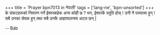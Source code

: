 +++
title = 'Prayer bpn7013 in नेपाली'
tags = ['lang-ne', 'bpn-unsorted']
+++
के संकटहरूको निवारण गर्ने ईश्वरबाहेक अन्य कोही छ ? भन, ईश्वरकै स्तुति होस् ! उनी नै परमात्मा हुन् ! सबै उनका सेवक हुन् तथा सबै उनकै आज्ञापालनमा अटल छन् |

-- Báb
